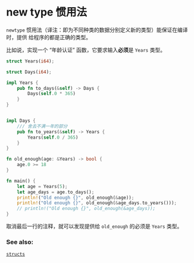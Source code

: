 # new type 惯用法

`newtype` 惯用法（译注：即为不同种类的数据分别定义新的类型）能保证在编译时，提供
给程序的都是正确的类型。

比如说，实现一个 “年龄认证” 函数，它要求输入**必须**是 `Years` 类型。

```rust
struct Years(i64);

struct Days(i64);

impl Years {
    pub fn to_days(&self) -> Days {
        Days(self.0 * 365)
    }
}


impl Days {
    /// 舍去不满一年的部分
    pub fn to_years(&self) -> Years {
        Years(self.0 / 365)
    }
}

fn old_enough(age: &Years) -> bool {
    age.0 >= 18
}

fn main() {
    let age = Years(5);
    let age_days = age.to_days();
    println!("Old enough {}", old_enough(&age));
    println!("Old enough {}", old_enough(&age_days.to_years()));
    // println!("Old enough {}", old_enough(&age_days));
}
```
取消最后一行的注释，就可以发现提供给 `old_enough` 的必须是 `Years` 类型。

### See also:

[`structs`][struct]

[struct]: rust-tutorial/docs/custom_types/structs.md
